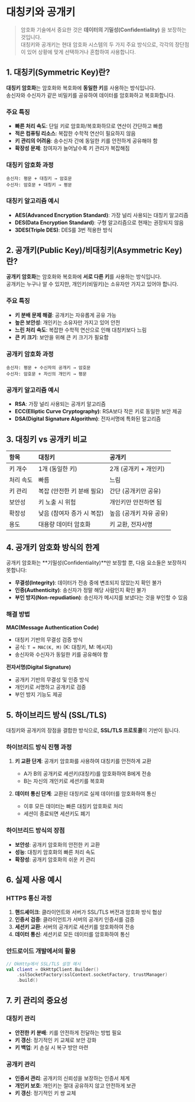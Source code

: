 # 대칭키와 공개키

> 암호화 기술에서 중요한 것은 **데이터의 기밀성(Confidentiality)** 을 보장하는 것입니다.    
> 대칭키와 공개키는 현대 암호화 시스템의 두 가지 주요 방식으로, 각각의 장단점이 있어 상황에 맞게 선택하거나 혼합하여 사용합니다.  

## 1. 대칭키(Symmetric Key)란?

**대칭키 암호화**는 암호화와 복호화에 **동일한 키**를 사용하는 방식입니다.  
송신자와 수신자가 같은 비밀키를 공유하여 데이터를 암호화하고 복호화합니다.

### 주요 특징

* **빠른 처리 속도**: 단일 키로 암호화/복호화하므로 연산이 간단하고 빠름
* **적은 컴퓨팅 리소스**: 복잡한 수학적 연산이 필요하지 않음
* **키 관리의 어려움**: 송수신자 간에 동일한 키를 안전하게 공유해야 함
* **확장성 문제**: 참여자가 늘어날수록 키 관리가 복잡해짐

### 대칭키 암호화 과정

```
송신자: 평문 + 대칭키 → 암호문
수신자: 암호문 + 대칭키 → 평문
```

### 대칭키 알고리즘 예시

* **AES(Advanced Encryption Standard)**: 가장 널리 사용되는 대칭키 알고리즘
* **DES(Data Encryption Standard)**: 구형 알고리즘으로 현재는 권장되지 않음
* **3DES(Triple DES)**: DES를 3번 적용한 방식

## 2. 공개키(Public Key)/비대칭키(Asymmetric Key)란?

**공개키 암호화**는 암호화와 복호화에 **서로 다른 키**를 사용하는 방식입니다.  
공개키는 누구나 알 수 있지만, 개인키(비밀키)는 소유자만 가지고 있어야 합니다.

### 주요 특징

* **키 분배 문제 해결**: 공개키는 자유롭게 공유 가능
* **높은 보안성**: 개인키는 소유자만 가지고 있어 안전
* **느린 처리 속도**: 복잡한 수학적 연산으로 인해 대칭키보다 느림
* **큰 키 크기**: 보안을 위해 큰 키 크기가 필요함

### 공개키 암호화 과정

```
송신자: 평문 + 수신자의 공개키 → 암호문
수신자: 암호문 + 자신의 개인키 → 평문
```

### 공개키 알고리즘 예시

* **RSA**: 가장 널리 사용되는 공개키 알고리즘
* **ECC(Elliptic Curve Cryptography)**: RSA보다 작은 키로 동일한 보안 제공
* **DSA(Digital Signature Algorithm)**: 전자서명에 특화된 알고리즘

## 3. 대칭키 vs 공개키 비교

| 항목 | 대칭키 | 공개키 |
|:---|:---|:---|
| 키 개수 | 1개 (동일한 키) | 2개 (공개키 + 개인키) |
| 처리 속도 | 빠름 | 느림 |
| 키 관리 | 복잡 (안전한 키 분배 필요) | 간단 (공개키만 공유) |
| 보안성 | 키 노출 시 위험 | 개인키만 안전하면 됨 |
| 확장성 | 낮음 (참여자 증가 시 복잡) | 높음 (공개키 자유 공유) |
| 용도 | 대용량 데이터 암호화 | 키 교환, 전자서명 |

## 4. 공개키 암호화 방식의 한계

공개키 암호화는 **기밀성(Confidentiality)**만 보장할 뿐, 다음 요소들은 보장하지 못합니다:

* **무결성(Integrity)**: 데이터가 전송 중에 변조되지 않았는지 확인 불가
* **인증(Authenticity)**: 송신자가 정말 해당 사람인지 확인 불가
* **부인 방지(Non-repudiation)**: 송신자가 메시지를 보냈다는 것을 부인할 수 있음

### 해결 방법

**MAC(Message Authentication Code)**
* 대칭키 기반의 무결성 검증 방식
* 공식: `T = MAC(K, M)` (K: 대칭키, M: 메시지)
* 송신자와 수신자가 동일한 키를 공유해야 함

**전자서명(Digital Signature)**
* 공개키 기반의 무결성 및 인증 방식
* 개인키로 서명하고 공개키로 검증
* 부인 방지 기능도 제공

## 5. 하이브리드 방식 (SSL/TLS)

대칭키와 공개키의 장점을 결합한 방식으로, **SSL/TLS 프로토콜**의 기반이 됩니다.

### 하이브리드 방식 진행 과정

1. **키 교환 단계**: 공개키 암호화를 사용하여 대칭키를 안전하게 교환
   * A가 B의 공개키로 세션키(대칭키)를 암호화하여 B에게 전송
   * B는 자신의 개인키로 세션키를 복호화

2. **데이터 통신 단계**: 교환된 대칭키로 실제 데이터를 암호화하여 통신
   * 이후 모든 데이터는 빠른 대칭키 암호화로 처리
   * 세션이 종료되면 세션키도 폐기

### 하이브리드 방식의 장점

* **보안성**: 공개키 암호화의 안전한 키 교환
* **성능**: 대칭키 암호화의 빠른 처리 속도
* **확장성**: 공개키 암호화의 쉬운 키 관리

## 6. 실제 사용 예시

### HTTPS 통신 과정

1. **핸드셰이크**: 클라이언트와 서버가 SSL/TLS 버전과 암호화 방식 협상
2. **인증서 검증**: 클라이언트가 서버의 공개키 인증서를 검증
3. **세션키 교환**: 서버의 공개키로 세션키를 암호화하여 전송
4. **데이터 통신**: 세션키로 모든 데이터를 암호화하여 통신

### 안드로이드 개발에서의 활용

```kotlin
// OkHttp에서 SSL/TLS 설정 예시
val client = OkHttpClient.Builder()
    .sslSocketFactory(sslContext.socketFactory, trustManager)
    .build()
```

## 7. 키 관리의 중요성

### 대칭키 관리

* **안전한 키 분배**: 키를 안전하게 전달하는 방법 필요
* **키 갱신**: 정기적인 키 교체로 보안 강화
* **키 백업**: 키 손실 시 복구 방안 마련

### 공개키 관리

* **인증서 관리**: 공개키의 신뢰성을 보장하는 인증서 체계
* **개인키 보호**: 개인키는 절대 공유하지 않고 안전하게 보관
* **키 갱신**: 정기적인 키 쌍 교체
